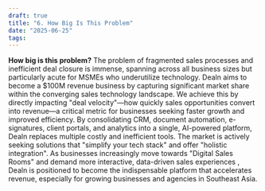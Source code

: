 ```yaml
---
draft: true
title: "6. How Big Is This Problem"
date: "2025-06-25"
tags: 
---
```

**How big is this problem?** The problem of fragmented sales processes and inefficient deal closure is immense, spanning across all business sizes but particularly acute for MSMEs who underutilize technology. Dealn aims to become a $100M revenue business by capturing significant market share within the converging sales technology landscape. We achieve this by directly impacting "deal velocity"—how quickly sales opportunities convert into revenue—a critical metric for businesses seeking faster growth and improved efficiency. By consolidating CRM, document automation, e-signatures, client portals, and analytics into a single, AI-powered platform, Dealn replaces multiple costly and inefficient tools. The market is actively seeking solutions that "simplify your tech stack" and offer "holistic integration". As businesses increasingly move towards "Digital Sales Rooms" and demand more interactive, data-driven sales experiences , Dealn is positioned to become the indispensable platform that accelerates revenue, especially for growing businesses and agencies in Southeast Asia.